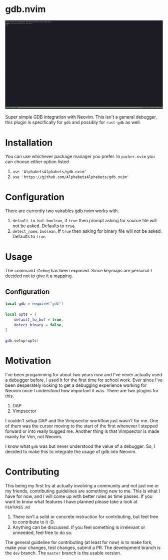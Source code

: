 # gdb.nvim
![Integration demo](media/demo.gif)

Super simple GDB integration with Neovim. This isn't a general debugger, 
this plugin is specifically for `gdb` and possibly for `rust-gdb` as well.

# Installation
You can use whichever package manager you prefer. In `packer.nvim` you can choose either option listed
1. `use 'AlphabetsAlphabets/gdb.nvim'`
2. `use 'https://github.com/AlphabetsAlphabets/gdb.nvim'`

# Configuration
There are currently two vairables gdb.nvim works with.
1. `default_to_buf`. `boolean`, if `true` then prompt asking for source file will not be asked. Defaults to `true`.
2. `detect_name`. `boolean`. If `true` then asking for binary file will not be asked. Defaults to `true`.

# Usage
The command `:Debug` has been exposed. Since keymaps are personal I decided not to give it a mapping.

## Configuration
```lua
local gdb = require("gdb")

local opts = {
	default_to_buf = true,
	detect_binary = false,
}

gdb.setup(opts)
```

# Motivation
I've been progamming for about two years now and I've never actually used a debugger before, I used it for the first time for school work.
Ever since I've been desperately looking to get a debugging experience working for Neovim once I understood how important it was. There are two plugins for this.
1. DAP
2. Vimpsector

I couldn't setup DAP and the Vimpsector workflow just wasn't for me. One of them was the cursor moving to the start
of the first whenever I stepped forward or into really bugged me. Another thing is that Vimpsector is made mainly for
Vim, not Neovim.

I know what `gdb` was but never understood the value of a debugger. So, I decided to make this to integrate the usage of gdb into Neovim.

# Contributing
This being my first try at actually involving a community and not just me or my friends, contributing guidelines are something new to me.
This is what I have for now, and I will come up with better rules as time passes. If you want to know what features I have planned please
take a look at `FEATURES.md`

1. There isn't a solid or concrete instruction for contributing, but feel free to contribute to it :D.
2. Anything can be discussed. If you feel something is irrelevant or unneeded, feel free to do so.

The general guideline for contributing (at least for now) is to make fork, make your changes, test changes, submit a PR.
The development branch is the `dev` branch. The `master` branch is the usable version.
